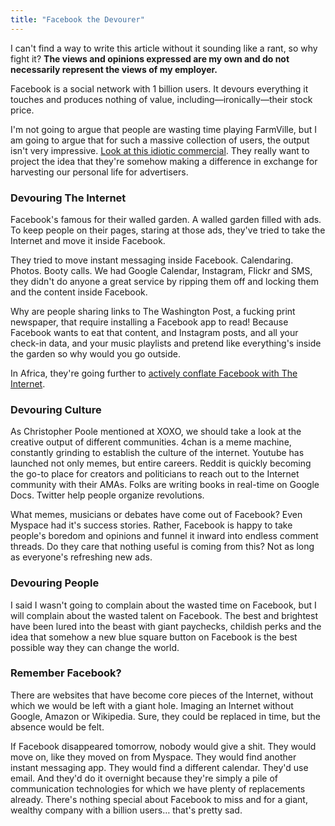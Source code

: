 ```yaml
---
title: "Facebook the Devourer"
---
```


I can't find a way to write this article without it sounding like a rant, so why fight it? **The views and opinions expressed are my own and do not necessarily represent the views of my employer.**

Facebook is a social network with 1 billion users. It devours everything it touches and produces nothing of value, including&mdash;ironically&mdash;their stock price.

I'm not going to argue that people are wasting time playing FarmVille, but I am going to argue that for such a massive collection of users, the output isn't very impressive. [Look at this idiotic commercial](http://www.huffingtonpost.com/2012/10/04/facebooks-new-ad-things-that-connect-us-chairs-universe_n_1939862.html). They really want to project the idea that they're somehow making a difference in exchange for harvesting our personal life for advertisers.

### Devouring The Internet

Facebook's famous for their walled garden. A walled garden filled with ads. To keep people on their pages, staring at those ads, they've tried to take the Internet and move it inside Facebook.

They tried to move instant messaging inside Facebook. Calendaring. Photos. Booty calls. We had Google Calendar, Instagram, Flickr and SMS, they didn't do anyone a great service by ripping them off and locking them and the content inside Facebook.

Why are people sharing links to The Washington Post, a fucking print newspaper, that require installing a Facebook app to read! Because Facebook wants to eat that content, and Instagram posts, and all your check-in data, and your music playlists and pretend like everything's inside the garden so why would you go outside.

In Africa, they're going further to [actively conflate Facebook with The Internet](http://qz.com/5180/facebooks-plan-to-find-its-next-billion-users-convince-them-the-internet-and-facebook-are-the-same/).

### Devouring Culture

As Christopher Poole mentioned at XOXO, we should take a look at the creative output of different communities. 4chan is a meme machine, constantly grinding to establish the culture of the internet. Youtube has launched not only memes, but entire careers. Reddit is quickly becoming the go-to place for creators and politicians to reach out to the Internet community with their AMAs. Folks are writing books in real-time on Google Docs. Twitter help people organize revolutions.

What memes, musicians or debates have come out of Facebook? Even Myspace had it's success stories. Rather, Facebook is happy to take people's boredom and opinions and funnel it inward into endless comment threads. Do they care that nothing useful is coming from this? Not as long as everyone's refreshing new ads.

### Devouring People

I said I wasn't going to complain about the wasted time on Facebook, but I will complain about the wasted talent on Facebook. The best and brightest have been lured into the beast with giant paychecks, childish perks and the idea that somehow a new blue square button on Facebook is the best possible way they can change the world.

### Remember Facebook?

There are websites that have become core pieces of the Internet, without which we would be left with a giant hole. Imaging an Internet without Google, Amazon or Wikipedia. Sure, they could be replaced in time, but the absence would be felt.

If Facebook disappeared tomorrow, nobody would give a shit. They would move on, like they moved on from Myspace. They would find another instant messaging app. They would find a different calendar. They'd use email. And they'd do it overnight because they're simply a pile of communication technologies for which we have plenty of replacements already. There's nothing special about Facebook to miss and for a giant, wealthy company with a billion users… that's pretty sad.